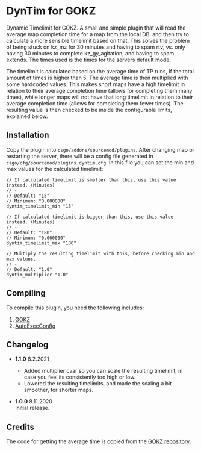 # DynTim for GOKZ

Dynamic Timelimit for GOKZ. A small and simple plugin that will read the average map completion time for a map from the
local DB, and then try to calculate a more sensible timelimit based on that. This solves the problem of being stuck on
kz_mz for 30 minutes and having to spam rtv, vs. only having 30 minutes to complete kz_gy_agitation, and having to spam
extends. The times used is the times for the servers default mode.

The timelimit is calculated based on the average time of TP runs, if the total amount of times is higher than 5. The
average time is then multiplied with some hardcoded values. This makes short maps have a high timelimit in relation to
their average completion time (allows for completing them many times), while longer maps will not have that long
timelimit in relation to their average completion time (allows for completing them fewer times). The resulting value is
then checked to be inside the configurable limits, explained below.

## Installation

Copy the plugin into `csgo/addons/sourcemod/plugins`. After changing map or restarting the server, there will be a
config file generated in `csgo/cfg/sourcemod/plugins.dyntim.cfg`. In this file you can set the min and max values for
the calculated timelimit:

```
// If calculated timelimit is smaller than this, use this value instead. (Minutes)
// -
// Default: "15"
// Minimum: "0.000000"
dyntim_timelimit_min "15"

// If calculated timelimit is bigger than this, use this value instead. (Minutes)
// -
// Default: "180"
// Minimum: "0.000000"
dyntim_timelimit_max "180"

// Multiply the resulting timelimit with this, before checking min and max values.
// -
// Default: "1.0"
dyntim_multiplier "1.0"
```

## Compiling

To compile this plugin, you need the following includes:

1. [GOKZ](https://bitbucket.org/kztimerglobalteam/gokz/src/master/)
2. [AutoExecConfig](https://github.com/Impact123/AutoExecConfig)

## Changelog

- **1.1.0** 8.2.2021  
  - Added multiplier cvar so you can scale the resulting timelimit, in case you feel its consistently too high or low.
  - Lowered the resulting timelimits, and made the scaling a bit smoother, for shorter maps.

- **1.0.0** 8.11.2020  
  Initial release.

## Credits

The code for getting the average time is copied from the
[GOKZ repository](https://bitbucket.org/kztimerglobalteam/gokz/src/master/).
